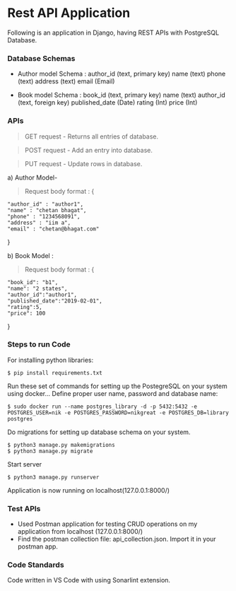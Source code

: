 # Rest API Application

Following is an application in Django, having REST APIs with PostgreSQL Database.

### Database Schemas

- Author model Schema :
  author_id (text, primary key)
  name (text)
  phone (text)
  address (text)
  email (Email)

- Book model Schema :
  book_id (text, primary key)
  name (text)
  author_id (text, foreign key)
  published_date (Date)
  rating (Int)
  price (Int)

### APIs

> GET request -
> Returns all entries of database.

> POST request -
> Add an entry into database.

> PUT request -
> Update rows in database.

a) Author Model-

> Request body format :
> {

    "author_id" : "author1",
    "name" : "chetan bhagat",
    "phone" : "1234568091",
    "address" : "iim a",
    "email" : "chetan@bhagat.com"

}

b) Book Model :

> Request body format :
> {

    "book_id": "b1",
    "name": "2 states",
    "author_id":"author1",
    "published_date":"2019-02-01",
    "rating":5,
    "price": 100

}

### Steps to run Code

For installing python libraries:

```
$ pip install requirements.txt
```

Run these set of commands for setting up the PostegreSQL on your system using docker...
Define proper user name, password and database name:

```
$ sudo docker run --name postgres_library -d -p 5432:5432 -e POSTGRES_USER=nik -e POSTGRES_PASSWORD=nikgreat -e POSTGRES_DB=library postgres
```

Do migrations for setting up database schema on your system.

```
$ python3 manage.py makemigrations
$ python3 manage.py migrate
```

Start server

```
$ python3 manage.py runserver
```

Application is now running on localhost(127.0.0.1:8000/)

### Test APIs

- Used Postman application for testing CRUD operations on my application from localhost (127.0.0.1:8000/)
- Find the postman collection file: api_collection.json.
  Import it in your postman app.

### Code Standards

Code written in VS Code with using Sonarlint extension.
